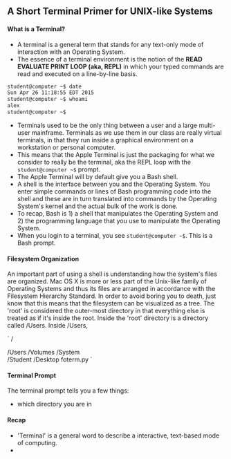 ## A Short Terminal Primer for UNIX-like Systems

#### What is a Terminal?

+ A terminal is a general term that stands for any text-only mode of interaction with an Operating System.
+ The essence of a terminal environment is the notion of the **READ EVALUATE PRINT LOOP (aka, REPL)** in which your typed commands are read and executed on a line-by-line basis.

````bash
student@computer ~$ date
Sun Apr 26 11:18:55 EDT 2015
student@computer ~$ whoami
alex
student@computer ~$

````

+ Terminals used to be the only thing between a user and a large multi-user mainframe.  Terminals as we use them in our class are really virtual terminals, in that they run inside a graphical environment on a workstation or personal computer.  
+ This means that the Apple Terminal is just the packaging for what we consider to really be the terminal, aka the REPL loop with the  `student@computer ~$` prompt.  
+ The Apple Terminal will by default give you a Bash shell. 
+ A shell is the interface between you and the Operating System.  You enter simple commands or lines of Bash programming code into the shell and these are in turn translated into commands by the Operating System's kernel and the actual bulk of the work is done.
+ To recap, Bash is 1) a shell that manipulates the Operating System and 2) the programming language that you use to manipulate the Operating System.   
+ When you login to a terminal, you see `student@computer ~$`.  This is a Bash prompt.

#### Filesystem Organization

An important part of using a shell is understanding how the system's files are organized. Mac OS X is more or less part of the Unix-like family of Operating Systems and thus its files are arranged in accordance with the Filesystem Hierarchy Standard.  In order to avoid boring you to death, just know that this means that the filesystem can be visualized as a tree.  The 'root' is considered the outer-most directory in that everything else is treated as if it's inside the root.  Inside the 'root' directory is a directory called /Users.  Inside /Users, 

`
                          /
                 
   /Users               /Volumes         /System   
     /Student
       /Desktop
         foterm.py
`

#### Terminal Prompt

The terminal prompt tells you a few things:
+ which directory you are in 

#### Recap
+ 'Terminal' is a general word to describe a interactive, text-based mode of computing.
+ 

